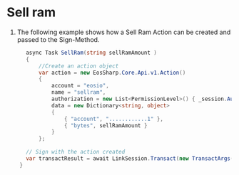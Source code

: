 # Sell ram

1. The following example shows how a Sell Ram Action can be created and passed to the Sign-Method.

```csharp
      async Task SellRam(string sellRamAmount )
      {
          //Create an action object
          var action = new EosSharp.Core.Api.v1.Action()
          {
              account = "eosio",
              name = "sellram",
              authorization = new List<PermissionLevel>() { _session.Auth },
              data = new Dictionary<string, object>
              {
                  { "account", "............1" },
                  { "bytes", sellRamAmount }
              }
          };
		
	  // Sign with the action created
	  var transactResult = await LinkSession.Transact(new TransactArgs() { Action = action });
	}
```
